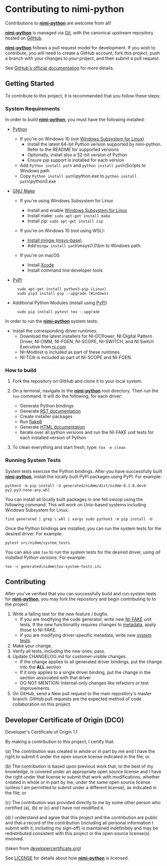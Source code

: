 Contributing to nimi-python
===========================

Contributions to **[nimi-python](https://github.com/ni/nimi-python)** are welcome from all!

**[nimi-python](https://github.com/ni/nimi-python)** is managed via [Git](https://git-scm.com), with the canonical
upstream repository hosted on [GitHub](http://developercertificate.org/).

**[nimi-python](https://github.com/ni/nimi-python)** follows a pull request model for development.
If you wish to contribute, you will need to create a GitHub account, fork this project,
push a branch with your changes to your project, and then submit a pull request.

See [GitHub's official documentation](https://help.github.com/articles/using-pull-requests/)
for more details.

Getting Started
---------------

To contribute to this project, it is recommended that you follow these steps:

### System Requirements

In order to build **[nimi-python](https://github.com/ni/nimi-python)**, you must have the
following installed:

* [Python](https://www.python.org/downloads/)
    - If you're on Windows 10 (not [Windows Subsystem for Linux](https://docs.microsoft.com/en-us/windows/wsl/about))
        - Install the latest 64-bit Python version supported by nimi-python. Refer to the README for supported versions
        - Optionally, install also a 32-bit version of Python
        - Ensure pip support is installed for each version
    - Add ``Python install path`` and ``python install path``\Scripts to Windows path
    - Copy ``Python install path``\python.exe to ``python install path``\python3.exe

* [GNU Make](https://www.gnu.org/software/make/)
    - If you're using Windows Subsystem for Linux
        - Install and enable [Windows Subsystem for Linux](https://msdn.microsoft.com/en-us/commandline/wsl/install_guide)
        - Install make: ``sudo apt-get install make``
        - Install zip: ``sudo apt-get install zip``

    - If you're on Windows 10 (not using WSL):
        - [Install mingw (msys-base)](https://osdn.net/projects/mingw/).
        - Add ``mingw install path``\msys\1.0\bin to Windows path.

    - If you're on macOS
        - Install [Xcode](https://itunes.apple.com/us/app/xcode/id497799835?mt=12)
        - Install command line developer tools

* [PyPI](https://pip.pypa.io/en/latest/installation/)

        sudo apt-get install python3-pip (Linux)
        sudo pip3 install pip --upgrade (Windows)

* Additional Python Modules (install using [PyPI](https://pypi.python.org/pypi))

        sudo pip install pytest tox --upgrade

In order to run the **[nimi-python](https://github.com/ni/nimi-python)** system tests:

* Install the corresponding driver runtimes.
    * Download the latest installers for NI-DCPower, NI-Digital Pattern Driver, NI-DMM, NI-FGEN, NI-SCOPE, NI-SWITCH, and NI Switch Executive from [ni.com](http://www.ni.com/downloads/ni-drivers/)
    * NI-ModInst is included as part of these runtimes.
    * NI-TClk is included as part of NI-SCOPE and NI-FGEN.

### How to build

1. Fork the repository on GitHub and clone it to your local system.
1. On a terminal, navigate to the **[nimi-python](https://github.com/ni/nimi-python)** root
   directory. Then run the ``tox`` command. It will do the following, for each driver:

      * Generate Python bindings
      * Generate [RST documentation](http://www.sphinx-doc.org/)
      * Create installer packages
      * Run [flake8](http://flake8.pycqa.org/)
      * Generate [HTML documentation](http://www.sphinx-doc.org/)
      * Iterate over all python versions and run the NI-FAKE unit tests for each installed version of Python

1. To clean everything and start fresh, type: ``tox -e clean``

### Running System Tests

System tests exercise the Python bindings. After you have successfully built
**[nimi-python](https://github.com/ni/nimi-python)**, install the locally built PyPI
packages using PyPI. For example:

    python3 -m pip install -U generated/nidmm/dist/nidmm-0.1.0.dev4-py2.py3-none-any.whl

You can install all locally built packages in one fell swoop using the following command.
This will work on Unix-based systems including Windows Subsystem for Linux.

    find generated | grep \.whl | xargs sudo python3 -m pip install -U

Once the Python bindings are installed, you can run the system tests for the desired driver. For example:

    pytest src/nidmm/system_tests

You can also use ``tox`` to run the system tests for the desired driver, *using all installed Python versions*. For example:

    tox -c generated\nidmm\tox-system-tests.ini


Contributing
------------

After you've verified that you can successfully build and run system tests for
**[nimi-python](https://github.com/ni/nimi-python)**, you may fork the repository and
begin contributing to to the project.

1. Write a failing test for the new feature / bugfix.
    * If you are modifying the code generator, write new [NI-FAKE](src/nifake/tests) unit
      tests. If the new functionality requires changes to [metadata](src/nifake/metadata),
      apply those to NI-FAKE.
    * If you are modifying driver-specific metadata, write new
      [system tests](src/nidmm/system_tests).
1. Make your change.
1. Verify all tests, including the new ones, pass.
1. Update CHANGELOG.md for customer-visible changes.
    * If the change applies to all generated driver bindings, put the change into the **ALL** section
    * If it only applies to a single driver binding, put the change in the section associated with that driver
    * DO NOT MENTION: Internal-only changes like refactors or test improvements.
1. On GitHub, send a New pull request to the main repository's master branch. GitHub
   pull requests are the expected method of code collaboration on this project.

Developer Certificate of Origin (DCO)
-------------------------------------

Developer's Certificate of Origin 1.1

By making a contribution to this project, I certify that:

(a) The contribution was created in whole or in part by me and I
    have the right to submit it under the open source license
    indicated in the file; or

(b) The contribution is based upon previous work that, to the best
    of my knowledge, is covered under an appropriate open source
    license and I have the right under that license to submit that
    work with modifications, whether created in whole or in part
    by me, under the same open source license (unless I am
    permitted to submit under a different license), as indicated
    in the file; or

(c) The contribution was provided directly to me by some other
    person who certified (a), (b) or (c) and I have not modified
    it.

(d) I understand and agree that this project and the contribution
    are public and that a record of the contribution (including all
    personal information I submit with it, including my sign-off) is
    maintained indefinitely and may be redistributed consistent with
    this project or the open source license(s) involved.

(taken from [developercertificate.org](http://developercertificate.org/))

See [LICENSE](https://github.com/ni/nimi-python/blob/master/LICENSE) for details about
how **[nimi-python](https://github.com/ni/nimi-python)** is licensed.


